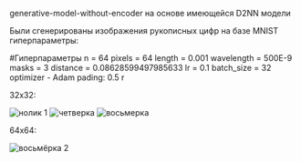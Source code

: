 generative-model-without-encoder на основе имеющейся D2NN модели

Были сгенерированы изображения рукописных цифр на базе MNIST
гиперпараметры:

#Гиперпараметры
n = 64
pixels = 64
length = 0.001
wavelength = 500E-9
masks = 3
distance = 0.08628599497985633
lr = 0.1
batch_size = 32
optimizer - Adam
pading: 0.5
r

32х32:

![нолик 1](https://github.com/user-attachments/assets/514c34a4-a72b-49f0-a04e-317986164e42)
![четверка](https://github.com/user-attachments/assets/4bd82ab7-2797-428d-8add-439411502cb6)
![восьмерка](https://github.com/user-attachments/assets/f3c842a0-ead7-4b0f-962a-8f058c6cc0f5)

64х64:

![восьмёрка 2](https://github.com/user-attachments/assets/5b93385b-3f5e-49b5-a669-205966483eb1)
